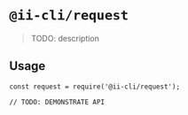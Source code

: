 # `@ii-cli/request`

> TODO: description

## Usage

```
const request = require('@ii-cli/request');

// TODO: DEMONSTRATE API
```
